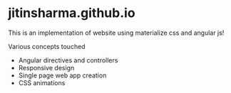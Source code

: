 # jitinsharma.github.io

This is an implementation of website using materialize css and angular js!

Various concepts touched
- Angular directives and controllers
- Responsive design
- Single page web app creation
- CSS animations